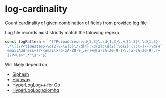 # log-cardinality
Count cardinality of given combination of fields from provided log file

Log file records must strictly match the folowing regexp

```go
const logPattern = `^(?P<ipaddress>\d{1,3}\.\d{1,3}\.\d{1,3}\.\d{1,3})` +
`.*\[(?P<timestamp>\d{2}\/\w{3}\/\d{4}:\d{2}:\d{2}:\d{2} (?:\+|\-)\d{4})\].*` +
`emailAddress=(?P<email>[a-zA-Z0-9_.+-]+@[a-zA-Z0-9-]+\.[a-zA-Z0-9-.]+).*` +
`(?P<ua>".*"\s"-"$)`
```

Will likely depend on
  * [Siphash](https://github.com/dchest/siphash)
  * [Highway](https://github.com/google/highwayhash/)
  * [HyperLogLog++ for Go](https://github.com/lytics/hll)
  * [HyperLogLog axiomhq](https://github.com/axiomhq/hyperloglog)
